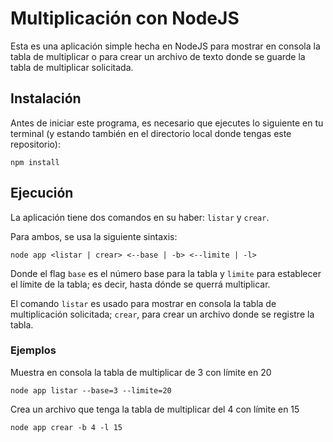 # Multiplicación con NodeJS
Esta es una aplicación simple hecha en NodeJS para mostrar en consola la tabla de multiplicar o para crear un archivo de texto donde se guarde la tabla de multiplicar solicitada.

## Instalación
Antes de iniciar este programa, es necesario que ejecutes lo siguiente en tu terminal (y estando también en el directorio local donde tengas este repositorio):

```
npm install
```

## Ejecución
La aplicación tiene dos comandos en su haber: `listar` y `crear`.

Para ambos, se usa la siguiente sintaxis:

```
node app <listar | crear> <--base | -b> <--limite | -l> 
```
Donde el flag `base` es el número base para la tabla y `limite` para establecer el límite de la tabla; es decir, hasta dónde se querrá multiplicar.

El comando `listar` es usado para mostrar en consola la tabla de multiplicación solicitada; `crear`, para crear un archivo donde se registre la tabla.

### Ejemplos

Muestra en consola la tabla de multiplicar de 3 con límite en 20
```
node app listar --base=3 --limite=20
```

Crea un archivo que tenga la tabla de multiplicar del 4 con límite en 15
```
node app crear -b 4 -l 15
```